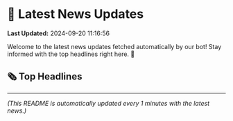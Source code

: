 # 📰 Latest News Updates
**Last Updated:** 2024-09-20 11:16:56

Welcome to the latest news updates fetched automatically by our bot! Stay informed with the top headlines right here. 🚀

## 🗞️ Top Headlines

---
*(This README is automatically updated every 1 minutes with the latest news.)*
